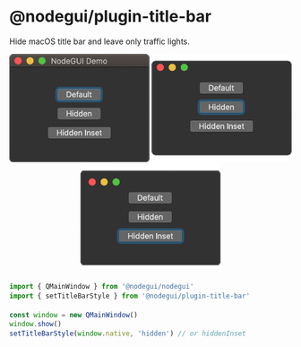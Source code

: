 # @nodegui/plugin-title-bar

Hide macOS title bar and leave only traffic lights.

<p align="center">
<img src="https://raw.githubusercontent.com/dimitarnestorov/nodegui-plugin-title-bar/master/assets/showcaseDefault.png" width="250" height="193">
<img src="https://raw.githubusercontent.com/dimitarnestorov/nodegui-plugin-title-bar/master/assets/showcaseHidden.png" width="250" height="193">
<img src="https://raw.githubusercontent.com/dimitarnestorov/nodegui-plugin-title-bar/master/assets/showcaseHiddenInset.png" width="250" height="193">
</p>

```javascript
import { QMainWindow } from '@nodegui/nodegui'
import { setTitleBarStyle } from '@nodegui/plugin-title-bar'

const window = new QMainWindow()
window.show()
setTitleBarStyle(window.native, 'hidden') // or hiddenInset
```
